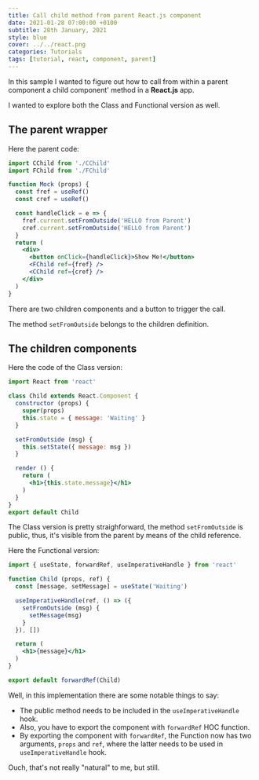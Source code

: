 ```yaml
---
title: Call child method from parent React.js component
date: 2021-01-28 07:00:00 +0100
subtitle: 28th January, 2021
style: blue
cover: ../../react.png
categories: Tutorials
tags: [tutorial, react, component, parent]
---
```


In this sample I wanted to figure out how to call from within a parent component a child component' method in a **React.js** app.

I wanted to explore both the Class and Functional version as well.

## The parent wrapper

Here the parent code:

```jsx
import CChild from './CChild'
import FChild from './FChild'

function Mock (props) {
  const fref = useRef()
  const cref = useRef()

  const handleClick = e => {
    fref.current.setFromOutside('HELLO from Parent')
    cref.current.setFromOutside('HELLO from Parent')
  }
  return (
    <div>
      <button onClick={handleClick}>Show Me!</button>
      <FChild ref={fref} />
      <CChild ref={cref} />
    </div>
  )
}
```

There are two children components and a button to trigger the call.

The method `setFromOutside` belongs to the children definition.

## The children components

Here the code of the Class version:

```jsx
import React from 'react'

class Child extends React.Component {
  constructor (props) {
    super(props)
    this.state = { message: 'Waiting' }
  }

  setFromOutside (msg) {
    this.setState({ message: msg })
  }

  render () {
    return (
      <h1>{this.state.message}</h1>
    )
  }
}
export default Child
```

The Class version is pretty straighforward, the method `setFromOutside` is public, thus, it's visible from the parent by means of the child reference.

Here the Functional version:

```jsx
import { useState, forwardRef, useImperativeHandle } from 'react'

function Child (props, ref) {
  const [message, setMessage] = useState('Waiting')

  useImperativeHandle(ref, () => ({
    setFromOutside (msg) {
      setMessage(msg)
    }
  }), [])

  return (
    <h1>{message}</h1>
  )
}

export default forwardRef(Child)
```

Well, in this implementation there are some notable things to say:

- The public method needs to be included in the `useImperativeHandle` hook. 
- Also, you have to export the component with `forwardRef` HOC function.
- By exporting the component with `forwardRef`, the Function now has two arguments, `props` and `ref`, where the latter needs to be used in `useImperativeHandle` hook.

Ouch, that's not really "natural" to me, but still.

